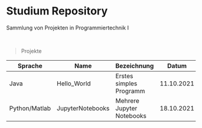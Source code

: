 # Studium Repository

Sammlung von Projekten in Programmiertechnik I

<br>

> Projekte

| Sprache       | Name             | Bezeichnung               | Datum      |
| ------------- | ---------------- | ------------------------- | ---------- |
| Java          | Hello_World      | Erstes simples Programm   | 11.10.2021 |
| Python/Matlab | JupyterNotebooks | Mehrere Jupyter Notebooks | 18.10.2021 |
